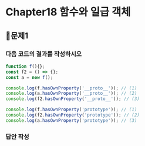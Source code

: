 # Chapter18 함수와 일급 객체
## 📌문제1
### 다음 코드의 결과를 작성하시오
```js
function f(){};
const f2 = () => {};
const a = new f();

console.log(f.hasOwnProperty('__proto__')); // (1)
console.log(a.hasOwnProperty('__proto__')); // (2)
console.log(f2.hasOwnProperty('__proto__')); // (3)

console.log(f.hasOwnProperty('prototype')); // (1)
console.log(f2.hasOwnProperty('prototype')); // (2)
console.log(a.hasOwnProperty('prototype')); // (3)
```
### 답안 작성
```
```

<br>
